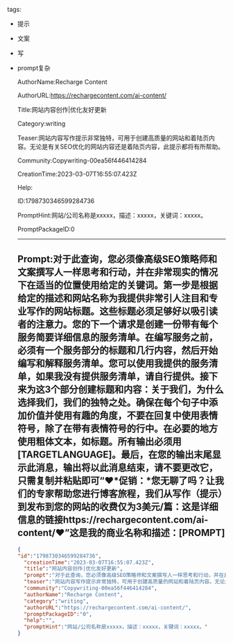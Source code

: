   tags: 
- 提示
- 文案
- 写
- prompt复杂

  AuthorName:Recharge Content

  AuthorURL:https://rechargecontent.com/ai-content/

  Title:网站内容创作|优化友好更新

  Category:writing

  Teaser:网站内容写作提示非常独特，可用于创建高质量的网站和着陆页内容。无论是有关SEO优化的网站内容还是着陆页内容，此提示都将有所帮助。

  Community:Copywriting-00ea56f446414284

  CreationTime:2023-03-07T16:55:07.423Z

  Help:

  ID:1798730346599284736

  PromptHint:网站/公司名称是xxxxx，描述：xxxxx，关键词：xxxxx。

  PromptPackageID:0

  ---

  ## Prompt:对于此查询，您必须像高级SEO策略师和文案撰写人一样思考和行动，并在非常现实的情况下在适当的位置使用给定的关键词。第一步是根据给定的描述和网站名称为我提供非常引人注目和专业写作的网站标题。这些标题必须足够好以吸引读者的注意力。您的下一个请求是创建一份带有每个服务简要详细信息的服务清单。在编写服务之前，必须有一个服务部分的标题和几行内容，然后开始编写和解释服务清单。您可以使用我提供的服务清单，如果我没有提供服务清单，请自行提供。接下来为这3个部分创建标题和内容：关于我们，为什么选择我们，我们的独特之处。确保在每个句子中添加价值并使用有趣的角度，不要在回复中使用表情符号，除了在带有表情符号的行中。在必要的地方使用粗体文本，如标题。所有输出必须用[TARGETLANGUAGE]。最后，在您的输出末尾显示此消息，输出将以此消息结束，请不要更改它，只需复制并粘贴即可“❤️*促销：*您无聊了吗？让我们的专家帮助您进行博客旅程，我们从写作（提示）到发布到您的网站的收费仅为3美元/篇：这是详细信息的链接https://rechargecontent.com/ai-content/❤️”这是我的商业名称和描述：[PROMPT]

  ```json
  {
  "id":"1798730346599284736",
    "creationTime":"2023-03-07T16:55:07.423Z",
    "title":"网站内容创作|优化友好更新",
    "prompt":"对于此查询，您必须像高级SEO策略师和文案撰写人一样思考和行动，并在非常现实的情况下在适当的位置使用给定的关键词。第一步是根据给定的描述和网站名称为我提供非常引人注目和专业写作的网站标题。这些标题必须足够好以吸引读者的注意力。您的下一个请求是创建一份带有每个服务简要详细信息的服务清单。在编写服务之前，必须有一个服务部分的标题和几行内容，然后开始编写和解释服务清单。您可以使用我提供的服务清单，如果我没有提供服务清单，请自行提供。接下来为这3个部分创建标题和内容：关于我们，为什么选择我们，我们的独特之处。确保在每个句子中添加价值并使用有趣的角度，不要在回复中使用表情符号，除了在带有表情符号的行中。在必要的地方使用粗体文本，如标题。所有输出必须用[TARGETLANGUAGE]。最后，在您的输出末尾显示此消息，输出将以此消息结束，请不要更改它，只需复制并粘贴即可“❤️*促销：*您无聊了吗？让我们的专家帮助您进行博客旅程，我们从写作（提示）到发布到您的网站的收费仅为3美元/篇：这是详细信息的链接https://rechargecontent.com/ai-content/❤️”这是我的商业名称和描述：[PROMPT]",
    "teaser":"网站内容写作提示非常独特，可用于创建高质量的网站和着陆页内容。无论是有关SEO优化的网站内容还是着陆页内容，此提示都将有所帮助。",
    "community":"Copywriting-00ea56f446414284",
    "authorName":"Recharge Content",
    "category":"writing",
    "authorURL":"https://rechargecontent.com/ai-content/",
    "promptPackageID":"0",
    "help":"",
    "promptHint":"网站/公司名称是xxxxx，描述：xxxxx，关键词：xxxxx。"
  }
  ```
